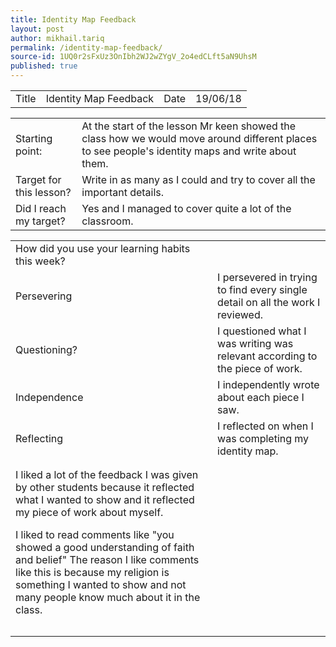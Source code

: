 ```yaml
---
title: Identity Map Feedback
layout: post
author: mikhail.tariq
permalink: /identity-map-feedback/
source-id: 1UQ0r2sFxUz3OnIbh2WJ2wZYgV_2o4edCLft5aN9UhsM
published: true
---
```

<table>
  <tr>
    <td>Title</td>
    <td>Identity Map Feedback</td>
    <td>Date</td>
    <td>19/06/18</td>
  </tr>
</table>


<table>
  <tr>
    <td>Starting point:</td>
    <td>At the start of the lesson Mr keen showed the class how we would move around different places to see people's identity maps and write about them.</td>
  </tr>
  <tr>
    <td>Target for this lesson?</td>
    <td>Write in as many as I could and try to cover all the important details.</td>
  </tr>
  <tr>
    <td>Did I reach my target? </td>
    <td>Yes and I managed to cover quite a lot of the classroom.</td>
  </tr>
</table>


<table>
  <tr>
    <td>How did you use your learning habits this week?</td>
    <td></td>
  </tr>
  <tr>
    <td>Persevering</td>
    <td>I persevered in trying to find every single detail on all the work I reviewed.</td>
  </tr>
  <tr>
    <td>Questioning?</td>
    <td>I questioned what I was writing was relevant according to the piece of work.</td>
  </tr>
  <tr>
    <td>Independence</td>
    <td>I independently wrote about each piece I saw.</td>
  </tr>
  <tr>
    <td>Reflecting</td>
    <td>I reflected on when I was completing my identity map.</td>
  </tr>
  <tr>
    <td></td>
    <td></td>
  </tr>
  <tr>
    <td></td>
    <td></td>
  </tr>
  <tr>
    <td>I liked a lot of the feedback I was given by other students because it reflected what I wanted to show and it reflected my piece of work about myself.

I liked to read comments like "you showed a good understanding of faith and belief"
The reason I like comments like this is because my religion is something I wanted to show and not many people know much about it in the class.</td>
    <td></td>
  </tr>
  <tr>
    <td></td>
    <td></td>
  </tr>
  <tr>
    <td></td>
    <td></td>
  </tr>
</table>


